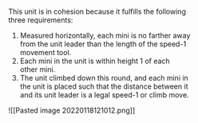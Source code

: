 This unit is in cohesion because it fulfills the following  
three requirements:  
1. Measured horizontally, each mini is no farther away  
from the unit leader than the length of the speed-1  
movement tool.  
2. Each mini in the unit is within height 1 of each  
other mini.  
3. The unit climbed down this round, and each mini in  
the unit is placed such that the distance between it  
and its unit leader is a legal speed-1 or climb move.

![[Pasted image 20220118121012.png]]